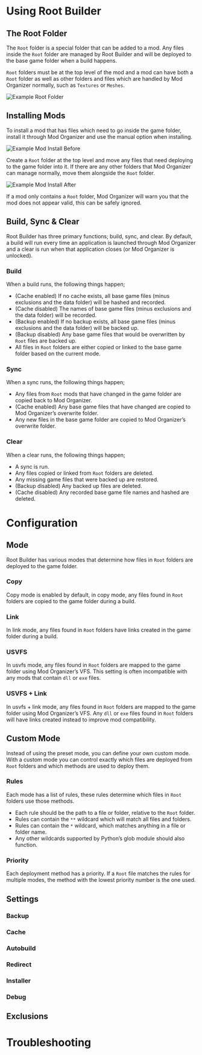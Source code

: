 # Using Root Builder

## The Root Folder
The `Root` folder is a special folder that can be added to a mod. Any files inside the `Root` folder are managed by Root Builder and will be deployed to the base game folder when a build happens.

`Root` folders must be at the top level of the mod and a mod can have both a `Root` folder as well as other folders and files which are handled by Mod Organizer normally, such as `Textures` or `Meshes`.

![Example Root Folder](img\root_folder.jpg)

## Installing Mods
To install a mod that has files which need to go inside the game folder, install it through Mod Organizer and use the manual option when installing.

![Example Mod Install Before](img\install_before.jpg)

Create a `Root` folder at the top level and move any files that need deploying to the game folder into it. If there are any other folders that Mod Organizer can manage normally, move them alongside the `Root` folder.

![Example Mod Install After](img\install_after.jpg)

If a mod only contains a `Root` folder, Mod Organizer will warn you that the mod does not appear valid, this can be safely ignored.

## Build, Sync & Clear
Root Builder has three primary functions; build, sync, and clear. By default, a build will run every time an application is launched through Mod Organizer and a clear is run when that application closes (or Mod Organizer is unlocked).

### Build
When a build runs, the following things happen;
- (Cache enabled) If no cache exists, all base game files (minus exclusions and the data folder) will be hashed and recorded.
- (Cache disabled) The names of base game files (minus exclusions and the data folder) will be recorded.
- (Backup enabled) If no backup exists, all base game files (minus exclusions and the data folder) will be backed up.
- (Backup disabled) Any base game files that would be overwritten by `Root` files are backed up.
- All files in `Root` folders are either copied or linked to the base game folder based on the current mode.
 
### Sync
When a sync runs, the following things happen;
- Any files from `Root` mods that have changed in the game folder are copied back to Mod Organizer.
- (Cache enabled) Any base game files that have changed are copied to Mod Organizer’s overwrite folder.
- Any new files in the base game folder are copied to Mod Organizer’s overwrite folder.
 
### Clear
When a clear runs, the following things happen;
- A sync is run.
- Any files copied or linked from `Root` folders are deleted.
- Any missing game files that were backed up are restored.
- (Backup disabled) Any backed up files are deleted.
- (Cache disabled) Any recorded base game file names and hashed are deleted.

# Configuration

## Mode
Root Builder has various modes that determine how files in `Root` folders are deployed to the game folder.

### Copy
Copy mode is enabled by default, in copy mode, any files found in `Root` folders are copied to the game folder during a build.

### Link
In link mode, any files found in `Root` folders have links created in the game folder during a build.

### USVFS
In usvfs mode, any files found in `Root` folders are mapped to the game folder using Mod Organizer’s VFS. This setting is often incompatible with any mods that contain `dll` or `exe` files.

### USVFS + Link
In usvfs + link mode, any files found in `Root` folders are mapped to the game folder using Mod Organizer’s VFS. Any `dll` or `exe` files found in `Root` folders will have links created instead to improve mod compatibility.

## Custom Mode
Instead of using the preset mode, you can define your own custom mode. With a custom mode you can control exactly which files are deployed from `Root` folders and which methods are used to deploy them.

### Rules
Each mode has a list of rules, these rules determine which files in `Root` folders use those methods. 
- Each rule should be the path to a file or folder, relative to the `Root` folder.
- Rules can contain the `**` wildcard which will match all files and folders.
- Rules can contain the `*` wildcard, which matches anything in a file or folder name.
- Any other wildcards supported by Python’s glob module should also function.

### Priority
Each deployment method has a priority. If a `Root` file matches the rules for multiple modes, the method with the lowest priority number is the one used. 

## Settings

### Backup
### Cache
### Autobuild
### Redirect
### Installer
### Debug

## Exclusions

# Troubleshooting